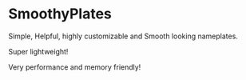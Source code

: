 # SmoothyPlates

Simple, Helpful, highly customizable and Smooth looking nameplates.

Super lightweight!

Very performance and memory friendly!
